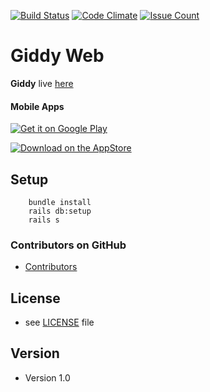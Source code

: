 [![Build Status](https://travis-ci.org/bearbit/giddy-api.svg?branch=master)](https://travis-ci.org/bearbit/giddy-api)
[![Code Climate](https://codeclimate.com/github/bearbit/giddy-api/badges/gpa.svg)](https://codeclimate.com/github/bearbit/giddy-api)
[![Issue Count](https://codeclimate.com/github/bearbit/giddy-api/badges/issue_count.svg)](https://codeclimate.com/github/bearbit/giddy-api)

Giddy Web
======
**Giddy** live [here](https://giddy-48ee2.firebaseapp.com/)

#### Mobile Apps
<!-- edit this image location -->
[![Get it on Google Play](https://raw.github.com/repat/README-template/master/googleplay.png)](https://play.google.com/store/apps/details?id=com.package.path)

<!-- edit this image location -->
[![Download on the AppStore](https://raw.github.com/repat/README-template/master/appstore.png)](https://itunes.apple.com/app/id123456)

## Setup

        bundle install
        rails db:setup
        rails s

### Contributors on GitHub
* [Contributors](https://github.com/bearbit/giddy-api/graphs/contributors)


## License
* see [LICENSE](https://github.com/bearbit/giddy-api/blob/master/LICENSE.md) file

## Version
* Version 1.0
